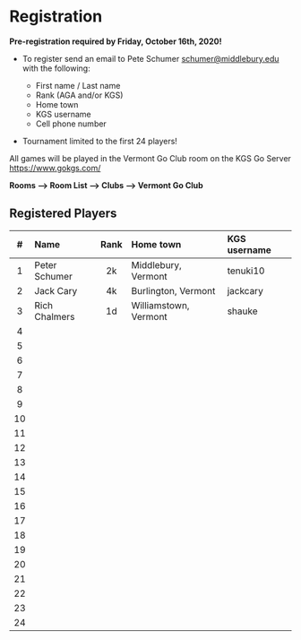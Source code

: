 # Registration

__Pre-registration required by Friday, October 16th, 2020!__

- To register send an email to Pete Schumer [schumer@middlebury.edu](mailto:schumer@middlebury.edu) with the following:
  - First name / Last name
  - Rank (AGA and/or KGS)
  - Home town
  - KGS username
  - Cell phone number

- Tournament limited to the first 24 players!

All games will be played in the Vermont Go Club room on the KGS Go Server https://www.gokgs.com/

__Rooms –> Room List –> Clubs –> Vermont Go Club__

## Registered Players

| #     | Name        | Rank        | Home town | KGS username |
| :---: | :-------- | :---------: | :--- | :--- |
| 1     | Peter Schumer    | 2k          | Middlebury, Vermont | tenuki10 |
| 2     | Jack Cary    | 4k         |  Burlington, Vermont    | jackcary    | 
| 3     | Rich Chalmers	| 1d        |  Williamstown, Vermont    | shauke     |
| 4     | 					  |          		|      |      |
| 5     |             |             |      |      |
| 6     |             |             |      |      |
| 7     |             |             |      |      |
| 8     |             |             |      |      |
| 9     |             |             |      |      |
| 10    |             |             |      |      |
| 11     |             |             |      |      |
| 12     |             |             |      |      |
| 13     |             |             |      |      |
| 14     |             |             |      |      |
| 15     |             |             |      |      |
| 16     |             |             |      |      |
| 17     |             |             |      |      |
| 18     |             |             |      |      |
| 19     |             |             |      |      |
| 20     |             |             |      |      |
| 21     |             |             |      |      |
| 22     |             |             |      |      |
| 23     |             |             |      |      |
| 24     |             |             |      |      |

